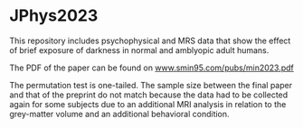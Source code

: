 # JPhys2023

This repository includes psychophysical and MRS data that show the effect of brief exposure of darkness in normal and amblyopic adult humans. 

The PDF of the paper can be found on www.smin95.com/pubs/min2023.pdf

The permutation test is one-tailed. The sample size between the final paper and that of the preprint do not match because the data had to be collected again for some subjects due to an additional MRI analysis in relation to the grey-matter volume and an additional behavioral condition. 
